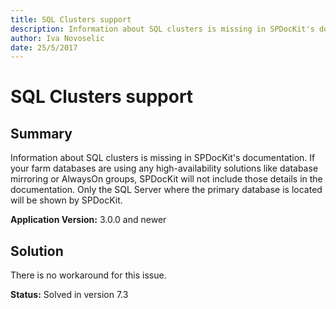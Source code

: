 ```yaml
---
title: SQL Clusters support
description: Information about SQL clusters is missing in SPDocKit's documentation.
author: Iva Novoselic
date: 25/5/2017
---
```


# SQL Clusters support

## **Summary**

Information about SQL clusters is missing in SPDocKit's documentation. If your farm databases are using any high-availability solutions like database mirroring or AlwaysOn groups, SPDocKit will not include those details in the documentation. Only the SQL Server where the primary database is located will be shown by SPDocKit.

**Application Version:** 3.0.0 and newer

## **Solution**

There is no workaround for this issue.

**Status:** Solved in version 7.3


